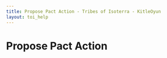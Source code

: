 ```yaml
---
title: Propose Pact Action - Tribes of Isoterra - KitleOyun
layout: toi_help
---
```


<h1 class="h1">Propose Pact Action</h1>
